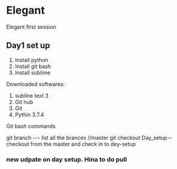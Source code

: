 # Elegant
Elegant first session


## Day1 set up

1. Install python
2. Install git bash
3. Install sublime

Downloaded softwares:

1) subline text 3 
2) Git hub
3) Git
4) Pythin 3.7.4

Git bash commands

git branch --- list all the brances
//master
git checkout Day_setup-- checkout from the master and check in to dey-setup


### new udpate on day setup. Hina to do pull 


